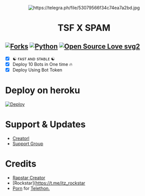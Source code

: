 <p align="center">
  <img src="./resources/logo.jpg" alt="https://telegra.ph/file/53079566f34c74ea7a2bd.jpg">
</p>
<h1 align="center">
  <b>TSF X SPAM</b>
</h1>

[![Forks](https://telegra.ph/file/53079566f34c74ea7a2bd.jpg)](https://github.com/MrRizoel/Spambot/fork)
[![Python](https://img.shields.io/badge/Python-v3.9.7-blue)](https://www.python.org/)
[![Open Source Love svg2](https://telegra.ph/file/53079566f34c74ea7a2bd.jpg)](https://github.com/MrRizoel/Spambot)   
----
 
- [x] ☯︎ ғᴀsᴛ ᴀɴᴅ sᴛᴀʙʟᴇ ☯︎
- [x] Deploy 10 Bots in One time 🔥
- [x] Deploy Using Bot Token 

# Deploy on heroku

[![Deploy](https://www.herokucdn.com/deploy/button.svg)](https://heroku.com/deploy?template=https://github.com/Rockstarxdd/Tsf)


# Support & Updates
* [Creatorl](https://t.me/king_nobita_op)
* [Support Group](https://t.me/secret_citty) 

# Credits
* [Rapstar Creator](https://t.me/owner_of_tsf_rapstar)
* [Rockstar](https://t.me/itz_rockstar
* [Porn](https://pornhub.com/) for [Telethon.](https://github.com/LonamiWebs/Telethon)


